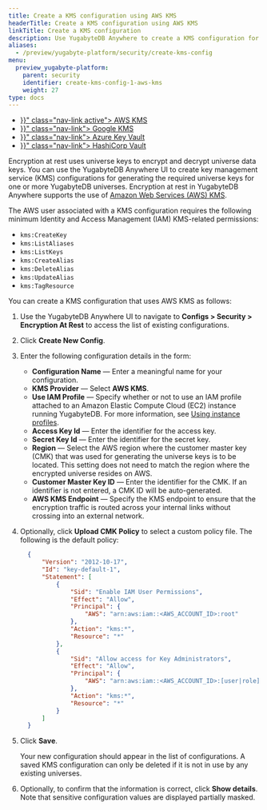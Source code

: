 ```yaml
---
title: Create a KMS configuration using AWS KMS
headerTitle: Create a KMS configuration using AWS KMS
linkTitle: Create a KMS configuration
description: Use YugabyteDB Anywhere to create a KMS configuration for Amazon Web Services (AWS) KMS.
aliases:
  - /preview/yugabyte-platform/security/create-kms-config
menu:
  preview_yugabyte-platform:
    parent: security
    identifier: create-kms-config-1-aws-kms
    weight: 27
type: docs
---
```


<ul class="nav nav-tabs-alt nav-tabs-yb">
  <li >
    <a href="{{< relref "./aws-kms.md" >}}" class="nav-link active">
      <i class="fa-brands fa-aws" aria-hidden="true"></i>
      AWS KMS
    </a>
  </li>
  <li >
    <a href="{{< relref "./google-kms.md" >}}" class="nav-link">
      <i class="fa-brands fa-google" aria-hidden="true"></i>
      Google KMS
    </a>
  </li>

  <li >
    <a href="{{< relref "./azure-kms.md" >}}" class="nav-link">
      <i class="icon-azure" aria-hidden="true"></i>
      Azure Key Vault
    </a>
  </li>

  <li >
    <a href="{{< relref "./hashicorp-kms.md" >}}" class="nav-link">
      <i class="icon-postgres" aria-hidden="true"></i>
      HashiCorp Vault
    </a>
  </li>

</ul>

Encryption at rest uses universe keys to encrypt and decrypt universe data keys. You can use the YugabyteDB Anywhere UI to create key management service (KMS) configurations for generating the required universe keys for one or more YugabyteDB universes. Encryption at rest in YugabyteDB Anywhere supports the use of [Amazon Web Services (AWS) KMS](https://aws.amazon.com/kms/).

The AWS user associated with a KMS configuration requires the following minimum Identity and Access Management (IAM) KMS-related permissions:

- `kms:CreateKey`
- `kms:ListAliases`
- `kms:ListKeys`
- `kms:CreateAlias`
- `kms:DeleteAlias`
- `kms:UpdateAlias`
- `kms:TagResource`

You can create a KMS configuration that uses AWS KMS as follows:

1. Use the YugabyteDB Anywhere UI to navigate to **Configs > Security > Encryption At Rest** to access the list of existing configurations.

1. Click **Create New Config**.

1. Enter the following configuration details in the form:

    - **Configuration Name** — Enter a meaningful name for your configuration.
    - **KMS Provider** — Select **AWS KMS**.
    - **Use IAM Profile** — Specify whether or not to use an IAM profile attached to an Amazon Elastic Compute Cloud (EC2) instance running YugabyteDB. For more information, see [Using instance profiles](https://docs.aws.amazon.com/IAM/latest/UserGuide/id_roles_use_switch-role-ec2_instance-profiles.html).
    - **Access Key Id** — Enter the identifier for the access key.
    - **Secret Key Id** — Enter the identifier for the secret key.
    - **Region** — Select the AWS region where the customer master key (CMK) that was used for generating the universe keys is to be located. This setting does not need to match the region where the encrypted universe resides on AWS.
    - **Customer Master Key ID** — Enter the identifier for the CMK. If an identifier is not entered, a CMK ID will be auto-generated.
    - **AWS KMS Endpoint** — Specify the KMS endpoint to ensure that the encryption traffic is routed across your internal links without crossing into an external network.

1. Optionally, click **Upload CMK Policy** to select a custom policy file. The following is the default policy:

    ```json
      {
          "Version": "2012-10-17",
          "Id": "key-default-1",
          "Statement": [
              {
                  "Sid": "Enable IAM User Permissions",
                  "Effect": "Allow",
                  "Principal": {
                      "AWS": "arn:aws:iam::<AWS_ACCOUNT_ID>:root"
                  },
                  "Action": "kms:*",
                  "Resource": "*"
              },
              {
                  "Sid": "Allow access for Key Administrators",
                  "Effect": "Allow",
                  "Principal": {
                      "AWS": "arn:aws:iam::<AWS_ACCOUNT_ID>:[user|role]{1}/[<USER_NAME>|<ROLE_NAME>]{1}"
                  },
                  "Action": "kms:*",
                  "Resource": "*"
              }
          ]
      }
    ```

1. Click **Save**.<br>

    Your new configuration should appear in the list of configurations. A saved KMS configuration can only be deleted if it is not in use by any existing universes.

1. Optionally, to confirm that the information is correct, click **Show details**. Note that sensitive configuration values are displayed partially masked.
